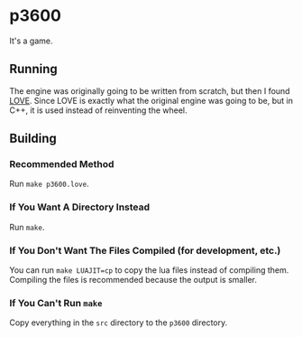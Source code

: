 p3600
=====

It's a game.


Running
-------

The engine was originally going to be written from scratch, but then I
found [LOVE](https://love2d.org).
Since LOVE is exactly what the original engine was going to be, but in
C++, it is used instead of reinventing the wheel.


Building
--------

### Recommended Method
Run `make p3600.love`.

### If You Want A Directory Instead
Run `make`.

### If You Don't Want The Files Compiled (for development, etc.)
You can run `make LUAJIT=cp` to copy the lua files instead of compiling them.
Compiling the files is recommended because the output is smaller.

### If You Can't Run `make`
Copy everything in the `src` directory to the `p3600` directory.

